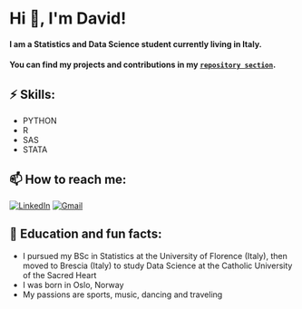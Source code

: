 <h1>Hi 👋, I'm David!</h1>

#### I am a Statistics and Data Science student currently living in Italy.

#### You can find my projects and contributions in my [`repository section`](https://github.com/DavidAlexanderMoe?tab=repositories).


## ⚡ **Skills:**
- PYTHON
- R
- SAS
- STATA


## 📫 **How to reach me:**
[![LinkedIn](https://img.shields.io/badge/LinkedIn-0077B5?style=for-the-badge&logo=linkedin&logoColor=white)](https://www.linkedin.com/in/david-alexander-moe-a9674224a/)
[![Gmail](https://img.shields.io/badge/Gmail-D14836?style=for-the-badge&logo=gmail&logoColor=white)](mailto:Davidalexander100@hotmail.com)


## 👯 **Education and fun facts:**
- I pursued my BSc in Statistics at the University of Florence (Italy), then moved to Brescia (Italy) to study Data Science at the Catholic University of the Sacred Heart
- I was born in Oslo, Norway
- My passions are sports, music, dancing and traveling
